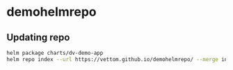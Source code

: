 # demohelmrepo

## Updating repo
```bash
helm package charts/dv-demo-app
helm repo index --url https://vettom.github.io/demohelmrepo/ --merge index.yaml .

```